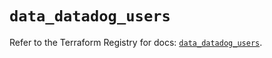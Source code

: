 # `data_datadog_users`

Refer to the Terraform Registry for docs: [`data_datadog_users`](https://registry.terraform.io/providers/datadog/datadog/3.39.0/docs/data-sources/users).
